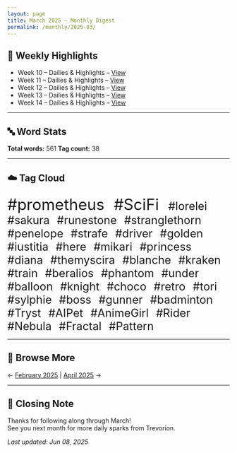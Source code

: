 ```yaml
---
layout: page
title: March 2025 – Monthly Digest
permalink: /monthly/2025-03/
---
```


## 📅 Weekly Highlights

- Week 10 – Dailies & Highlights – [View](/2025/03/03/week-10.html)
- Week 11 – Dailies & Highlights – [View](/2025/03/10/week-11.html)
- Week 12 – Dailies & Highlights – [View](/2025/03/17/week-12.html)
- Week 13 – Dailies & Highlights – [View](/2025/03/24/week-13.html)
- Week 14 – Dailies & Highlights – [View](/2025/03/31/week-14.html)

---

## 🔤 Word Stats

**Total words:** 561
**Tag count:** 38

---

## ☁️ Tag Cloud

<span style="font-size: 2.5em; margin-right: 0.5em;">#prometheus</span>
<span style="font-size: 2.5em; margin-right: 0.5em;">#SciFi</span>
<span style="font-size: 1.8em; margin-right: 0.5em;">#lorelei</span>
<span style="font-size: 1.8em; margin-right: 0.5em;">#sakura</span>
<span style="font-size: 1.8em; margin-right: 0.5em;">#runestone</span>
<span style="font-size: 1.8em; margin-right: 0.5em;">#stranglethorn</span>
<span style="font-size: 1.8em; margin-right: 0.5em;">#penelope</span>
<span style="font-size: 1.8em; margin-right: 0.5em;">#strafe</span>
<span style="font-size: 1.8em; margin-right: 0.5em;">#driver</span>
<span style="font-size: 1.8em; margin-right: 0.5em;">#golden</span>
<span style="font-size: 1.8em; margin-right: 0.5em;">#iustitia</span>
<span style="font-size: 1.8em; margin-right: 0.5em;">#here</span>
<span style="font-size: 1.8em; margin-right: 0.5em;">#mikari</span>
<span style="font-size: 1.8em; margin-right: 0.5em;">#princess</span>
<span style="font-size: 1.8em; margin-right: 0.5em;">#diana</span>
<span style="font-size: 1.8em; margin-right: 0.5em;">#themyscira</span>
<span style="font-size: 1.8em; margin-right: 0.5em;">#blanche</span>
<span style="font-size: 1.8em; margin-right: 0.5em;">#kraken</span>
<span style="font-size: 1.8em; margin-right: 0.5em;">#train</span>
<span style="font-size: 1.8em; margin-right: 0.5em;">#beralios</span>
<span style="font-size: 1.8em; margin-right: 0.5em;">#phantom</span>
<span style="font-size: 1.8em; margin-right: 0.5em;">#under</span>
<span style="font-size: 1.8em; margin-right: 0.5em;">#balloon</span>
<span style="font-size: 1.8em; margin-right: 0.5em;">#knight</span>
<span style="font-size: 1.8em; margin-right: 0.5em;">#choco</span>
<span style="font-size: 1.8em; margin-right: 0.5em;">#retro</span>
<span style="font-size: 1.8em; margin-right: 0.5em;">#tori</span>
<span style="font-size: 1.8em; margin-right: 0.5em;">#sylphie</span>
<span style="font-size: 1.8em; margin-right: 0.5em;">#boss</span>
<span style="font-size: 1.8em; margin-right: 0.5em;">#gunner</span>
<span style="font-size: 1.8em; margin-right: 0.5em;">#badminton</span>
<span style="font-size: 1.8em; margin-right: 0.5em;">#Tryst</span>
<span style="font-size: 1.8em; margin-right: 0.5em;">#AIPet</span>
<span style="font-size: 1.8em; margin-right: 0.5em;">#AnimeGirl</span>
<span style="font-size: 1.8em; margin-right: 0.5em;">#Rider</span>
<span style="font-size: 1.8em; margin-right: 0.5em;">#Nebula</span>
<span style="font-size: 1.8em; margin-right: 0.5em;">#Fractal</span>
<span style="font-size: 1.8em; margin-right: 0.5em;">#Pattern</span>

---

## 🔁 Browse More

← [February 2025](/monthly/2025-02/) | [April 2025](/monthly/2025-04/) →

---

## 🌟 Closing Note

Thanks for following along through March!  
See you next month for more daily sparks from Trevorion.

_Last updated: Jun 08, 2025_